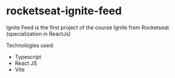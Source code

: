 # rocketseat-ignite-feed
Ignite Feed is the first project of the course Ignite from Rocketseat (specialization in ReactJs)

Technologies used:
* Typescript
* React JS
* Vite
